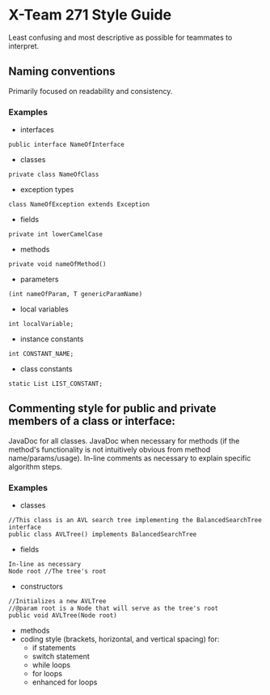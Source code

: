 # X-Team 271 Style Guide 

Least confusing and most descriptive as possible for teammates to interpret.

## Naming conventions

Primarily focused on readability and consistency.

### Examples
* interfaces
```
public interface NameOfInterface
```
* classes
```
private class NameOfClass
```
* exception types
```
class NameOfException extends Exception
```
* fields
```
private int lowerCamelCase
```
* methods
```
private void nameOfMethod() 
```
* parameters
```
(int nameOfParam, T genericParamName)
```
* local variables
```
int localVariable;
```
* instance constants
```
int CONSTANT_NAME;
```
* class constants
```
static List LIST_CONSTANT;
```

## Commenting style for public and private members of a class or interface:

JavaDoc for all classes. JavaDoc when necessary for methods (if the method's functionality is not intuitively
obvious from method name/params/usage). In-line comments as necessary to explain specific algorithm steps.

### Examples

* classes
```
//This class is an AVL search tree implementing the BalancedSearchTree interface
public class AVLTree() implements BalancedSearchTree
```
* fields
```
In-line as necessary
Node root //The tree's root
```
* constructors
```
//Initializes a new AVLTree
//@param root is a Node that will serve as the tree's root
public void AVLTree(Node root)
```
* methods
* coding style (brackets, horizontal, and vertical spacing) for:
  * if statements
  * switch statement
  * while loops
  * for loops
  * enhanced for loops
